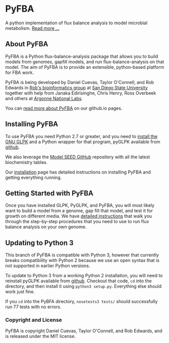 # PyFBA
A python implementation of flux balance analysis to model microbial metabolism. [Read more ...](http://linsalrob.github.io/PyFBA/)

## About PyFBA

PyFBA is a Python flux-balance-analysis package that allows you to build models from genomes, gapfill models, and run
flux-balance-analysis on that model. The aim of PyFBA is to provide an extensible, python-based platform for
FBA work.

PyFBA is being developed by Daniel Cuevas, Taylor O'Connell, and Rob Edwards in [Rob's bioinformatics
group](http://edwards.sdsu.edu/research) at [San Diego State University](http://www.sdsu.edu/) together with help from
Janaka Edirisinghe, Chris Henry, Ross Overbeek and others at [Argonne National Labs](http://www.theseed.org/).

You can [read more about PyFBA](http://linsalrob.github.io/PyFBA/) on our github.io pages.

## Installing PyFBA

To use PyFBA you need Python 2.7 or greater, and you need to [install the GNU GLPK](INSTALLATION.md) and a Python
wrapper for that program, pyGLPK available from [github](https://github.com/bradfordboyle/pyglpk). 

We also leverage the [Model SEED GitHub](https://github.com/ModelSEED/ModelSEEDDatabase.git) repository with all the
latest biochemistry tables. 

Our [installation](INSTALLATION.md) page has detailed instructions on installing PyFBA and getting everything running.

## Getting Started with PyFBA

Once you have installed GLPK, PyGLPK, and PyFBA, you will most likely want to build a model from a genome, gap fill that
model, and test it for growth on different media. We have [detailed instructions](GETTING_STARTED.md) that walk you through the step-by-step
procedures that you need to use to run flux balance analysis on your own genome.

## Updating to Python 3

This branch of PyFBA is compatible with Python 3, however that currently breaks compatibility with Python 2 because we use
an open syntax that is not supported in earlier Python versions.

To update to Python 3 from a working Python 2 installation, you will need to reinstall pyGLPK available from
[github](https://github.com/bradfordboyle/pyglpk). Checkout that code, `cd` into the directory, and then install it 
using `python3 setup.py`. Everything else should work just fine.

If you `cd` into the PyBFA directory, `nosetests3 tests/` should successfully run 77 tests with no errors.

### Copyright and License

PyFBA is copyright Daniel Cuevas, Taylor O'Connell, and Rob Edwards, and is released under the MIT license.
